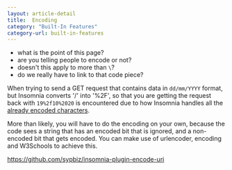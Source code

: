 ```yaml
---
layout: article-detail
title:  Encoding
category: "Built-In Features"
category-url: built-in-features
---
```


* what is the point of this page?
* are you telling people to encode or not?
* doesn't this apply to more than `\`?
* do we really have to link to that code piece?

When trying to send a GET request that contains data in `dd/mm/YYYY` format, but Insomnia converts '/' into '%2F', so that you are getting the request back with `19%2f10%2020` is encountered due to how Insomnia handles all the [already encoded characters](https://github.com/Kong/insomnia/blob/453745d3e22cb64bb271a2ab7b36df2b8d936892/packages/insomnia-url/src/querystring.js#L208 ). 

More than likely, you will have to do the encoding on your own, because the code sees a string that has an encoded bit that is ignored, and a non-encoded bit that gets encoded. You can make use of urlencoder, encoding and W3Schools to achieve this.

https://github.com/sypbiz/insomnia-plugin-encode-uri
